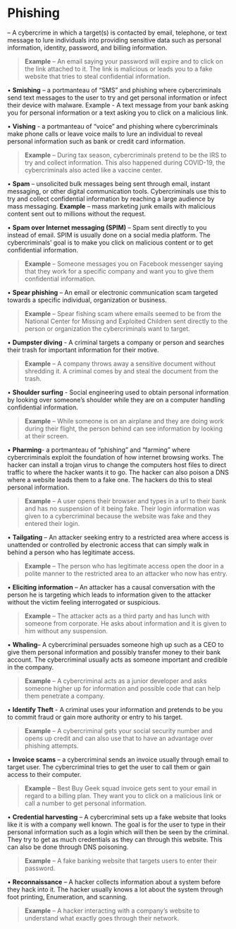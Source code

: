 # Phishing 
– A cybercrime in which a target(s) is contacted by email, telephone, or text message to lure individuals into providing sensitive data such as personal information, identity, password, and billing information. 
> **Example** – An email saying your password will expire and to click on the link attached to it. The link is malicious or leads you to a fake website that tries to steal confidential information.  

• **Smishing** – a portmanteau of “SMS” and phishing where cybercriminals send text messages to the user to try and get personal information or infect their device with malware. 
Example - A text message from your bank asking you for personal information or a text asking you to click on a malicious link. 

• **Vishing** - a portmanteau of “voice” and phishing where cybercriminals make phone calls or leave voice mails to lure an individual to reveal personal information such as bank or credit card information. 
> **Example** – During tax season, cybercriminals pretend to be the IRS to try and collect information. This also happened during COVID-19, the cybercriminals also acted like a vaccine center.

• **Spam** – unsolicited bulk messages being sent through email, instant messaging, or other digital communication tools. Cybercriminals use this to try and collect confidential information by reaching a large audience by mass messaging. 
**Example** – mass marketing junk emails with malicious content sent out to millions without the request.

• **Spam over Internet messaging (SPIM)** – Spam sent directly to you instead of email. SPIM is usually done on a social media platform. The cybercriminals’ goal is to make you click on malicious content or to get confidential information. 
> **Example** – Someone messages you on Facebook messenger saying that they work for a specific company and want you to give them confidential information.

• **Spear phishing** – An email or electronic communication scam targeted towards a specific individual, organization or business. 
> **Example** – Spear fishing scam where emails seemed to be from the National Center for Missing and Exploited Children sent directly to the person or organization the cybercriminals want to target.

• **Dumpster diving** - A criminal targets a company or person and searches their trash for important information for their motive. 
> **Example** – A company throws away a sensitive document without shredding it. A criminal comes by and steal the document from the trash. 

• **Shoulder surfing** - Social engineering used to obtain personal information by looking over someone’s shoulder while they are on a computer handling confidential information.
> **Example** – While someone is on an airplane and they are doing work during their flight, the person behind can see information by looking at their screen.

• **Pharming**- a portmanteau of “phishing” and “farming” where cybercriminals exploit the foundation of how internet browsing works. The hacker can install a trojan virus to change the computers host files to direct traffic to where the hacker wants it to go. The hacker can also poison a DNS where a website leads them to a fake one. The hackers do this to steal personal information. 
> **Example** – A user opens their browser and types in a url to their bank and has no suspension of it being fake. Their login information was given to a cybercriminal because the website was fake and they entered their login.

• **Tailgating** – An attacker seeking entry to a restricted area where access is unattended or controlled by electronic access that can simply walk in behind a person who has legitimate access.
> **Example** – The person who has legitimate access open the door in a polite manner to the restricted area to an attacker who now has entry.  

• **Eliciting information** – An attacker has a causal conversation with the person he is targeting which leads to information given to the attacker without the victim feeling interrogated or suspicious.
> **Example** – The attacker acts as a third party and has lunch with someone from corporate. He asks about information and it is given to him without any suspension.

• **Whaling**– A cybercriminal persuades someone high up such as a CEO to give them personal information and possibly transfer money to their bank account. The cybercriminal usually acts as someone important and credible in the company.  
> **Example** – A cybercriminal acts as a junior developer and asks someone higher up for information and possible code that can help them penetrate a company. 

• **Identify Theft** - A criminal uses your information and pretends to be you to commit fraud or gain more authority or entry to his target.
> **Example** – A cybercriminal gets your social security number and opens up credit and can also use that to have an advantage over phishing attempts.

• **Invoice scams** – a cybercriminal sends an invoice usually through email to target user. The cybercriminal tries to get the user to call them or gain access to their computer. 
> **Example** – Best Buy Geek squad invoice gets sent to your email in regard to a billing plan. They want you to click on a malicious link or call a number to get personal information.


• **Credential harvesting** – A cybercriminal sets up a fake website that looks like it is with a company well known. The goal is for the user to type in their personal information such as a login which will then be seen by the criminal. They try to get as much credentials as they can through this website. This can also be done through DNS poisoning. 
> **Example** – A fake banking website that targets users to enter their password.

• **Reconnaissance** – A hacker collects information about a system before they hack into it. The hacker usually knows a lot about the system through foot printing, Enumeration, and scanning.
> **Example** – A hacker interacting with a company’s website to understand what exactly goes through their network. 


